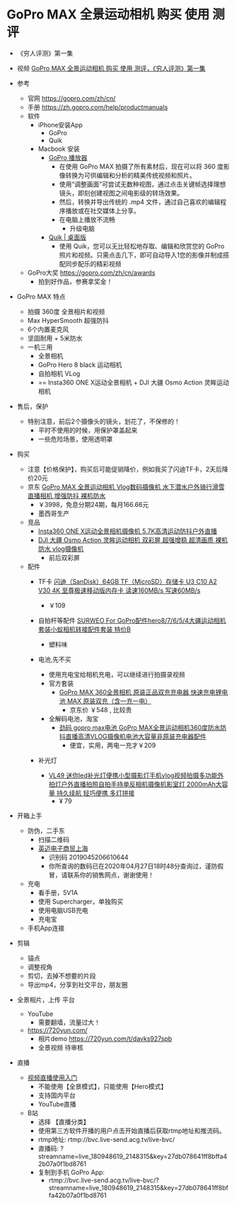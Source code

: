 
# GoPro MAX 全景运动相机 购买 使用 测评
- 《穷人评测》第一集

- 视频 [GoPro MAX 全景运动相机 购买 使用 测评，《穷人评测》第一集 ](https://www.bilibili.com/video/BV1mf4y1S78S/)

- 参考
    - 官网 https://gopro.com/zh/cn/
    - 手册 https://zh.gopro.com/help/productmanuals
    - 软件
        - iPhone安装App 
            - GoPro
            - Quik
        - Macbook 安装  
            - [GoPro 播放器](https://community.gopro.com/t5/zh-cn/GoPro-25773-25918-22120/ta-p/472246?profile.language=zh-CN)
                - 在使用 GoPro MAX 拍摄了所有素材后，现在可以将 360 度影像转换为可供编辑和分析的精美传统视频和照片。
                - 使用“调整画面”可尝试无数种视图，通过点击关键帧选择理想镜头，即刻创建视图之间电影级的转场效果。
                - 然后，转换并导出传统的 .mp4 文件，通过自己喜欢的编辑程序播放或在社交媒体上分享。
                - 在电脑上播放不流畅
                    - 升级电脑
            - [Quik | 桌面版](https://gopro.com/zh/cn/shop/softwareandapp/quik-%7C-%E6%A1%8C%E9%9D%A2%E7%89%88/Quik-Desktop.html)
                - 使用 Quik，您可以无比轻松地存取、编辑和欣赏您的 GoPro 照片和视频。只需点击几下，即可自动导入1您的影像并制成搭配同步配乐的精彩视频
    - GoPro大奖 https://gopro.com/zh/cn/awards 
        - 拍到好作品，参赛拿奖金！


- GoPro MAX 特点
    - 拍摄 360度 全景相片和视频
    - Max HyperSmooth 超强防抖
    - 6个内置麦克风
    - 坚固耐用 + 5米防水
    - 一机三用
        - 全景相机
        - GoPro Hero 8 black 运动相机
        - 自拍相机 VLog
        - == Insta360 ONE X运动全景相机 + DJI 大疆 Osmo Action 灵眸运动相机

- 售后，保护
    - 特别注意，前后2个摄像头的镜头，划花了，不保修的！
        - 平时不使用的时候，用保护罩盖起来
        - 一些危险场景，使用透明罩

- 购买
    - 注意【价格保护】，购买后可能促销降价，例如我买了闪迪TF卡，2天后降价20元
    - 京东 [GoPro MAX 全景运动相机 Vlog数码摄像机 水下潜水户外骑行滑雪直播相机 增强防抖 裸机防水](https://item.jd.com/100004982557.html) 
        - ￥3998，免息分期24期，每月166.66元
        - 墨西哥生产
    - 竞品
        - [Insta360 ONE X运动全景相机摄像机 5.7K高清运动防抖户外直播](https://item.jd.com/100000696258.html)
        - [DJI 大疆 Osmo Action 灵眸运动相机 双彩屏 超强增稳 超清画质 裸机防水 vlog摄像机](https://item.jd.com/100003394837.html) 
            - 前后双彩屏
    - 配件
        - TF卡  [闪迪（SanDisk）64GB TF（MicroSD）存储卡 U3 C10 A2 V30 4K 至尊极速移动版内存卡 读速160MB/s 写速60MB/s](https://item.jd.com/2217746.html)
            - ￥109
        - 自拍杆等配件 [SURWEO For GoPro配件hero8/7/6/5/4大疆运动相机套装小蚁相机转接配件套装 特价B](https://item.jd.com/27524547841.html)
            - 塑料味
        - 电池,先不买
            - 使用充电宝给相机充电，可以继续进行拍摄录视频
            - 官方套装
                - [GoPro MAX 360全景相机 原装正品双充充电器 快速充电锂电池 MAX 原装双充（含一充一电）](https://item.jd.com/62541068027.html)
                    - 京东价 ￥548 , 比较贵
            - 全解码电池，淘宝
                - [劲码 gopro max电池 GoPro MAX全景运动相机360度防水防抖直播高清VLOG摄像机电池大容量非原装充电器配件](https://detail.tmall.com/item.htm?id=610674348281)
                    - 便宜，实用，两电一充才￥209

        - 补光灯
            - [VL49 迷你led补光灯便携小型摄影灯手机vlog视频拍摄多功能外拍灯户外直播拍照自拍手持单反相机摄像机影室灯
2000mAh大容量 持久续航 轻巧便携 多灯拼接](https://detail.tmall.com/item.htm?id=608816739769) 
                - ¥ 79


- 开箱上手
    - 防伪，二手东
        - 扫描二维码
        - [英迈电子商贸上海](http://www.trustim.cn/)
            - 识别码 2019045206610644
            - 你所查询的数码已在2020年04月27日18时48分查询过，谨防假冒，请联系你的销售网点，谢谢使用！
    - 充电
        - 看手册，5V1A
        - 使用 Supercharger，单独购买
        - 使用电脑USB充电
        - 充电宝
    - 手机App连接

- 剪辑
    - 锚点
    - 调整视角
    - 剪切，去掉不想要的片段
    - 导出mp4，分享到社交平台，朋友圈

- 全景相片，上传 平台
    - YouTube
        - 需要翻墙，流量过大！
    - https://720yun.com/
        - 相片demo https://720yun.com/t/davks927spb
        - 全景视频 待审核


- 直播
    - [视频直播使用入门](https://community.gopro.com/t5/zh-cn/35270-39057-30452-25773-20351-29992-20837-38376/ta-p/400413?profile.language=zh-CN)
        - 不能使用【全景模式】，只能使用【Hero模式】
        - 支持国内平台
        - YouTube直播
    - B站
        - 选择 【直播分类】
        - 使用第三方软件开播的用户点击开始直播后获取rtmp地址和推流码。
        - rtmp地址: rtmp://bvc.live-send.acg.tv/live-bvc/
        - 直播码: ?streamname=live_180948619_2148315&key=27db078641ff8bffa42b07a0f1bd8761
        - 复制到手机 GoPro App:
            - rtmp://bvc.live-send.acg.tv/live-bvc/?streamname=live_180948619_2148315&key=27db078641ff8bffa42b07a0f1bd8761